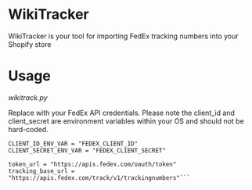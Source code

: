 # WikiTracker

WikiTracker is your tool for importing FedEx tracking numbers into your Shopify store

# Usage

*wikitrack.py*

Replace with your FedEx API credentials. Please note the client_id and client_secret are environment variables within your OS and should not be hard-coded.
```
CLIENT_ID_ENV_VAR = "FEDEX_CLIENT_ID"
CLIENT_SECRET_ENV_VAR = "FEDEX_CLIENT_SECRET"

token_url = "https://apis.fedex.com/oauth/token"
tracking_base_url = "https://apis.fedex.com/track/v1/trackingnumbers"```
